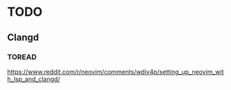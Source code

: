 # TODO


## Clangd

### TOREAD

<https://www.reddit.com/r/neovim/comments/wdiv4p/setting_up_neovim_with_lsp_and_clangd/>
